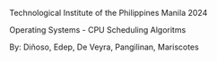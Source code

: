 Technological Institute of the Philippines Manila 2024

Operating Systems - CPU Scheduling Algoritms

By: Diñoso, Edep, De Veyra, Pangilinan, Mariscotes
